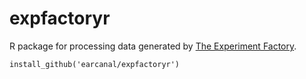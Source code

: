# expfactoryr

R package for processing data generated by [The Experiment Factory](https://expfactory.github.io/expfactory/).

`install_github('earcanal/expfactoryr')`
